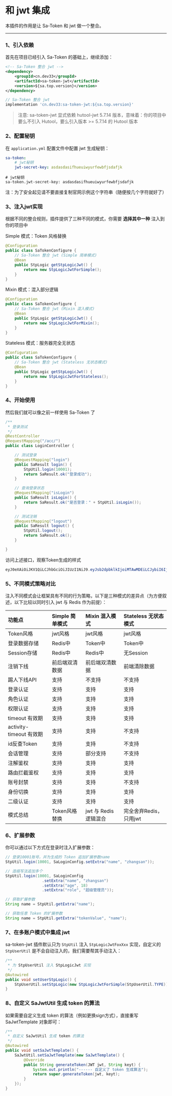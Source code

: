 # 和 jwt 集成 

本插件的作用是让 Sa-Token 和 jwt 做一个整合。 

--- 

### 1、引入依赖 
首先在项目已经引入 Sa-Token 的基础上，继续添加：

<!---------------------------- tabs:start ---------------------------->
<!-------- tab:Maven 方式 -------->
``` xml 
<!-- Sa-Token 整合 jwt -->
<dependency>
	<groupId>cn.dev33</groupId>
	<artifactId>sa-token-jwt</artifactId>
	<version>${sa.top.version}</version>
</dependency>
```
<!-------- tab:Gradle 方式 -------->
``` gradle
// Sa-Token 整合 jwt
implementation 'cn.dev33:sa-token-jwt:${sa.top.version}'
```
<!---------------------------- tabs:end ---------------------------->


> 注意: sa-token-jwt 显式依赖 hutool-jwt 5.7.14 版本，意味着：你的项目中要么不引入 Hutool，要么引入版本 >= 5.7.14 的 Hutool 版本

### 2、配置秘钥
在 `application.yml` 配置文件中配置 jwt 生成秘钥：

<!---------------------------- tabs:start ---------------------------->
<!------------- tab:yaml 风格  ------------->
``` yaml
sa-token:
	# jwt秘钥 
	jwt-secret-key: asdasdasifhueuiwyurfewbfjsdafjk
```
<!------------- tab:properties 风格  ------------->
``` properties
# jwt秘钥 
sa-token.jwt-secret-key: asdasdasifhueuiwyurfewbfjsdafjk
```
<!---------------------------- tabs:end ---------------------------->

注：为了安全起见请不要直接复制官网示例这个字符串（随便按几个字符就好了）


### 3、注入jwt实现
根据不同的整合规则，插件提供了三种不同的模式，你需要 **选择其中一种** 注入到你的项目中 

<!------------------------------ tabs:start ------------------------------>

<!-- tab: Simple 简单模式  -->
Simple 模式：Token 风格替换
``` java
@Configuration
public class SaTokenConfigure {
    // Sa-Token 整合 jwt (Simple 简单模式)
	@Bean
    public StpLogic getStpLogicJwt() {
    	return new StpLogicJwtForSimple();
    }
}
```

<!-- tab: Mixin 混入模式  -->
Mixin 模式：混入部分逻辑
``` java
@Configuration
public class SaTokenConfigure {
    // Sa-Token 整合 jwt (Mixin 混入模式)
	@Bean
    public StpLogic getStpLogicJwt() {
    	return new StpLogicJwtForMixin();
    }
}
```

<!-- tab: Stateless 无状态模式  -->
Stateless 模式：服务器完全无状态
``` java
@Configuration
public class SaTokenConfigure {
    // Sa-Token 整合 jwt (Stateless 无状态模式)
	@Bean
    public StpLogic getStpLogicJwt() {
    	return new StpLogicJwtForStateless();
    }
}
```

<!---------------------------- tabs:end ------------------------------>

### 4、开始使用
然后我们就可以像之前一样使用 Sa-Token 了 
``` java
/**
 * 登录测试 
 */
@RestController
@RequestMapping("/acc/")
public class LoginController {

    // 测试登录
    @RequestMapping("login")
    public SaResult login() {
		StpUtil.login(10001);
        return SaResult.ok("登录成功");
    }

    // 查询登录状态
    @RequestMapping("isLogin")
    public SaResult isLogin() {
        return SaResult.ok("是否登录：" + StpUtil.isLogin());
    }

    // 测试注销
    @RequestMapping("logout")
    public SaResult logout() {
        StpUtil.logout();
        return SaResult.ok();
    }

}
```

访问上述接口，观察Token生成的样式
``` java
eyJ0eXAiOiJKV1QiLCJhbGciOiJIUzI1NiJ9.eyJsb2dpbklkIjoiMTAwMDEiLCJybiI6IjZYYzgySzBHVWV3Uk5NTTl1dFdjbnpFZFZHTVNYd3JOIn0.F_7fbHsFsDZmckHlGDaBuwDotZwAjZ0HB14DRujQfOQ
```


### 5、不同模式策略对比

注入不同模式会让框架具有不同的行为策略，以下是三种模式的差异点（为方便叙述，以下比较以同时引入 jwt 与 Redis 作为前提）：

| 功能点						| Simple 简单模式		| Mixin 混入模式			| Stateless 无状态模式	|
| :--------					| :--------		| :--------			| :--------			|
| Token风格					| jwt风格		| jwt风格			| jwt风格			|
| 登录数据存储				| Redis中		| Token中			| Token中			|
| Session存储				| Redis中		| Redis中			| 无Session			|
| 注销下线					| 前后端双清数据	| 前后端双清数据		| 前端清除数据		|
| 踢人下线API				| 支持			| 不支持				| 不支持				|
| 登录认证					| 支持			| 支持				| 支持				|
| 角色认证					| 支持			| 支持				| 支持				|
| 权限认证					| 支持			| 支持				| 支持				|
| timeout 有效期				| 支持			| 支持				| 支持				|
| activity-timeout 有效期	| 支持			| 支持				| 不支持				|
| id反查Token				| 支持			| 支持				| 不支持				|
| 会话管理					| 支持			| 部分支持			| 不支持				|
| 注解鉴权					| 支持			| 支持				| 支持				|
| 路由拦截鉴权				| 支持			| 支持				| 支持				|
| 账号封禁					| 支持			| 支持				| 不支持				|
| 身份切换					| 支持			| 支持				| 支持				|
| 二级认证					| 支持			| 支持				| 支持				|
| 模式总结					| Token风格替换	| jwt 与 Redis 逻辑混合	| 完全舍弃Redis，只用jwt		|



### 6、扩展参数
你可以通过以下方式在登录时注入扩展参数：

``` java
// 登录10001账号，并为生成的 Token 追加扩展参数name
StpUtil.login(10001, SaLoginConfig.setExtra("name", "zhangsan"));

// 连缀写法追加多个
StpUtil.login(10001, SaLoginConfig
				.setExtra("name", "zhangsan")
				.setExtra("age", 18)
				.setExtra("role", "超级管理员"));

// 获取扩展参数 
String name = StpUtil.getExtra("name");

// 获取任意 Token 的扩展参数 
String name = StpUtil.getExtra("tokenValue", "name");
```



### 7、在多账户模式中集成 jwt
sa-token-jwt 插件默认只为 `StpUtil` 注入 `StpLogicJwtFoxXxx` 实现，自定义的 `StpUserUtil` 是不会自动注入的，我们需要帮其手动注入：

``` java
/**
 * 为 StpUserUtil 注入 StpLogicJwt 实现 
 */
@Autowired
public void setUserStpLogic() {
	StpUserUtil.setStpLogic(new StpLogicJwtForSimple(StpUserUtil.TYPE));
}
```



### 8、自定义 SaJwtUtil 生成 token 的算法 

如果需要自定义生成 token 的算法（例如更换sign方式），直接重写 SaJwtTemplate 对象即可：

``` java
/**
 * 自定义 SaJwtUtil 生成 token 的算法 
 */
@Autowired
public void setSaJwtTemplate() {
	SaJwtUtil.setSaJwtTemplate(new SaJwtTemplate() {
		@Override
		public String generateToken(JWT jwt, String keyt) {
			System.out.println("------ 自定义了 token 生成算法");
			return super.generateToken(jwt, keyt);
		}
	});
}
```
